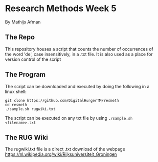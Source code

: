 # Research Methods Week 5
By Mathijs Afman

## The Repo
This repository houses a script that counts the number of occurrences of the word 'de', case insensitively, in a .txt file. It is also used as a place for version control of the script

## The Program
The script can be downloaded and executed by doing the following in a linux shell:  
```
git clone https://github.com/DigitalHungerTM/resmeth
cd resmeth
./sample.sh rugwiki.txt
```
The script can be executed on any txt file by using `./sample.sh <filename>.txt`

## The RUG Wiki
The rugwiki.txt file is a direct .txt download of the webpage https://nl.wikipedia.org/wiki/Rijksuniversiteit_Groningen